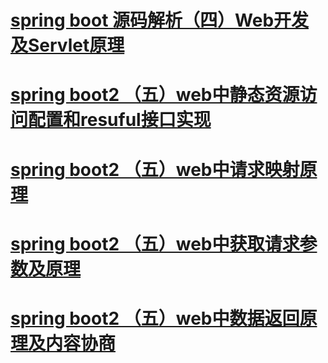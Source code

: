 # [spring boot 源码解析（四）Web开发及Servlet原理](https://www.jianshu.com/p/824d02855a5b)

# [spring boot2 （五）web中静态资源访问配置和resuful接口实现](https://www.jianshu.com/p/46d29d879a87)

# [spring boot2 （五）web中请求映射原理](https://www.jianshu.com/p/2d4f233aae19)

# [spring boot2 （五）web中获取请求参数及原理](https://www.jianshu.com/p/6f5d5bf2b8ca)

# [spring boot2 （五）web中数据返回原理及内容协商](https://www.jianshu.com/p/5d5fa6730b08)

